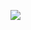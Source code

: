 <p text-align="center">
  <img src="https://user-images.githubusercontent.com/62879859/189429605-c5944de0-101c-49be-b6a6-a0aad68cfab9.PNG">
</p>

